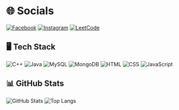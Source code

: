 # 🌐 Socials
[![Facebook](https://img.shields.io/badge/Facebook-1877F2?logo=facebook&logoColor=white)](https://www.facebook.com/vnqnaamm/)
[![Instagram](https://img.shields.io/badge/Instagram-E4405F?logo=instagram&logoColor=pink)](https://www.instagram.com/_vnqnaamm/)
[![LeetCode](https://img.shields.io/badge/LeetCode-FFA116?logo=leetcode&logoColor=black)](https://leetcode.com/u/_vnqnammm/)

## 🖥️ Tech Stack
![C++](https://img.shields.io/badge/C%2B%2B-00599C?logo=c%2B%2B&logoColor=white)
![Java](https://img.shields.io/badge/Java-007396?logo=java&logoColor=white)
![MySQL](https://img.shields.io/badge/MySQL-4479A1?logo=mysql&logoColor=white)
![MongoDB](https://img.shields.io/badge/MongoDB-47A248?logo=mongodb&logoColor=white)
![HTML](https://img.shields.io/badge/HTML5-E34F26?logo=html5&logoColor=white)
![CSS](https://img.shields.io/badge/CSS3-1572B6?logo=css3&logoColor=white)
![JavaScript](https://img.shields.io/badge/JavaScript-F7DF1E?logo=javascript&logoColor=white)


## 📊 GitHub Stats
![GitHub Stats](https://github-readme-stats.vercel.app/api?username=skibidiSudo&show_icons=true&theme=radical)
![Top Langs](https://github-readme-stats.vercel.app/api/top-langs/?username=skibidiSudo&layout=compact&theme=radical)

